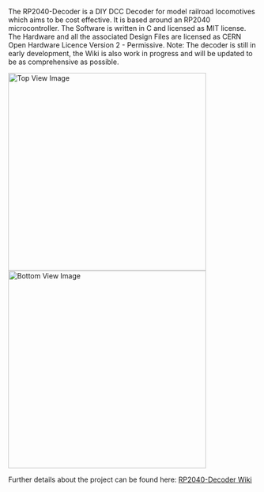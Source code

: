 The RP2040-Decoder is a DIY DCC Decoder for model railroad locomotives which aims to be cost effective. It is based around an RP2040 microcontroller. 
The Software is written in C and licensed as MIT license.
The Hardware and all the associated Design Files are licensed as CERN Open Hardware Licence Version 2 - Permissive.
Note: The decoder is still in early development, the Wiki is also work in progress and will be updated to be as comprehensive as possible.

<p float="left">
<img src="https://user-images.githubusercontent.com/82903393/141682454-37e5eb27-441a-4b72-bfd2-aa3c5bd911c7.png" alt="Top View Image" title="Top View Image" width="400"/>
<img src="https://user-images.githubusercontent.com/82903393/141682455-d829b00d-ffff-487e-a901-82d6fb121bdd.png" alt="Bottom View Image" title="Bottom View Image" width="400"/>
</p>

Further details about the project can be found here:  [RP2040-Decoder Wiki](https://github.com/GabrielKoppenstein/pico-decoder/wiki)
